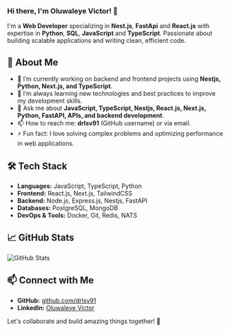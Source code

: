 ### Hi there, I'm Oluwaleye Victor! 👋

I'm a **Web Developer** specializing in **Nest.js**, **FastApi** and **React.js** with expertise in **Python**, **SQL**, **JavaScript** and **TypeScript**. Passionate about building scalable applications and writing clean, efficient code.

## 🚀 About Me
- 🔭 I’m currently working on backend and frontend projects using **Nestjs, Python, Next.js, and TypeScript**.
- 🌱 I’m always learning new technologies and best practices to improve my development skills.
- 💬 Ask me about **JavaScript, TypeScript, Nestjs, React.js, Next.js, Python, FastAPI, APIs, and backend development**.
- 📫 How to reach me: **drlsv91** (GitHub username) or via email.
- ⚡ Fun fact: I love solving complex problems and optimizing performance in web applications.

## 🛠️ Tech Stack
- **Languages:** JavaScript, TypeScript, Python
- **Frontend:** React.js, Next.js, TailwindCSS
- **Backend:** Node.js, Express.js, Nestjs, FastAPI
- **Databases:** PostgreSQL, MongoDB
- **DevOps & Tools:** Docker, Git, Redis, NATS

## 📈 GitHub Stats
![GitHub Stats](https://github-readme-stats.vercel.app/api?username=drlsv91&show_icons=true&theme=radical)

## 📫 Connect with Me
- **GitHub:** [github.com/drlsv91](https://github.com/drlsv91)
- **LinkedIn:** [Oluwaleye Victor](https://www.linkedin.com/in/oluwaleye-victor/)


Let's collaborate and build amazing things together! 🚀


